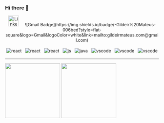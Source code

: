 ### Hi there 👋

<p align="center">
  <a href="https://www.linkedin.com/in/gildeir-mateus-034063200/"><img src="https://github.com/Quadrified/Quadrified/blob/master/assets/social_media_svgs/linkedin-round.svg"       width="35px" alt="LinkedIn"></a> &nbsp; &nbsp;
  ![Gmail Badge](https://img.shields.io/badge/-Gildeir%20Mateus-006bed?style=flat-square&logo=Gmail&logoColor=white&link=mailto:gildeirmateus.com@gmail.com)
  
<p/>


<p align="center">
  
  <img src="https://github.com/Quadrified/Quadrified/blob/master/assets/svg/dev/frameworks/react.svg" alt="react" style="vertical-align:top; margin:4px">
  <img src="https://github.com/Quadrified/Quadrified/blob/master/assets/svg/dev/services/npm.svg" alt="react" style="vertical-align:top; margin:4px">
  <img src="https://github.com/Quadrified/Quadrified/blob/master/assets/svg/dev/languages/html.svg" alt="react" style="vertical-align:top; margin:4px">
  <img src="https://github.com/Quadrified/Quadrified/blob/master/assets/svg/dev/languages/js.svg" alt="js" style="vertical-align:top; margin:4px">
  <img src="https://github.com/Quadrified/Quadrified/blob/master/assets/svg/dev/languages/java.svg" alt="java" style="vertical-align:top; margin:4px">
  <img src="https://github.com/Quadrified/Quadrified/blob/master/assets/svg/dev/languages/php.svg" alt="vscode" style="vertical-align:top; margin:4px">
  <img src="https://github.com/Quadrified/Quadrified/blob/master/assets/svg/dev/tools/visualstudio_code.svg" alt="vscode" style="vertical-align:top; margin:4px">
  <img src="https://github.com/Quadrified/Quadrified/blob/master/assets/svg/dev/services/dockerhub.svg" alt="vscode" style="vertical-align:top; margin:4px">


  
---
</p>


<p>
  <img  height= "180" src="https://github-readme-stats.vercel.app/api?username=gildeirmateus&show_icons=true&theme=radical">
  <img  height= "180" src="https://github-readme-stats.vercel.app/api/top-langs/?username=gildeirmateus&layout=compact&theme=radical">
<p/>

<!--
**gildeirmateus/gildeirmateus** is a ✨ _special_ ✨ repository because its `README.md` (this file) appears on your GitHub profile.

Here are some ideas to get you started:

- 🔭 I’m currently working on ...
- 🌱 I’m currently learning ...
- 👯 I’m looking to collaborate on ...
- 🤔 I’m looking for help with ...
- 💬 Ask me about ...
- 📫 How to reach me: ...
- 😄 Pronouns: ...
- ⚡ Fun fact: ...
-->
